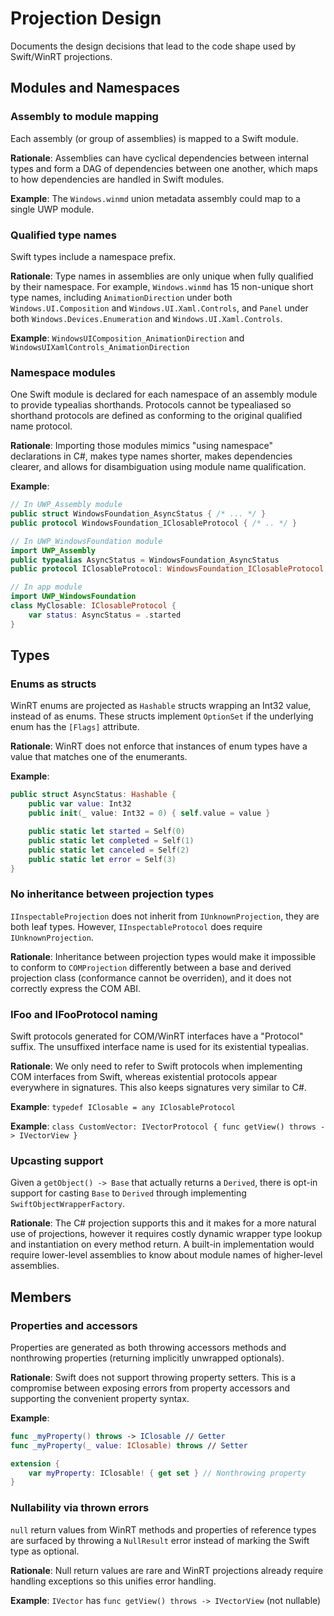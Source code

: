 # Projection Design

Documents the design decisions that lead to the code shape used by Swift/WinRT projections.

## Modules and Namespaces
### Assembly to module mapping
Each assembly (or group of assemblies) is mapped to a Swift module.

**Rationale**: Assemblies can have cyclical dependencies between internal types and form a DAG of dependencies between one another, which maps to how dependencies are handled in Swift modules.

**Example**: The `Windows.winmd` union metadata assembly could map to a single UWP module.

### Qualified type names
Swift types include a namespace prefix.

**Rationale**: Type names in assemblies are only unique when fully qualified by their namespace. For example, `Windows.winmd` has 15 non-unique short type names, including `AnimationDirection` under both `Windows.UI.Composition` and `Windows.UI.Xaml.Controls`, and `Panel` under both `Windows.Devices.Enumeration` and `Windows.UI.Xaml.Controls`.

**Example**: `WindowsUIComposition_AnimationDirection` and `WindowsUIXamlControls_AnimationDirection`

### Namespace modules
One Swift module is declared for each namespace of an assembly module to provide typealias shorthands. Protocols cannot be typealiased so shorthand protocols are defined as conforming to the original qualified name protocol.

**Rationale**: Importing those modules mimics "using namespace" declarations in C#, makes type names shorter, makes dependencies clearer, and allows for disambiguation using module name qualification.

**Example**: 
```swift
// In UWP_Assembly module
public struct WindowsFoundation_AsyncStatus { /* ... */ }
public protocol WindowsFoundation_IClosableProtocol { /* .. */ }

// In UWP_WindowsFoundation module
import UWP_Assembly
public typealias AsyncStatus = WindowsFoundation_AsyncStatus
public protocol IClosableProtocol: WindowsFoundation_IClosableProtocol {}

// In app module
import UWP_WindowsFoundation
class MyClosable: IClosableProtocol {
    var status: AsyncStatus = .started
}
```

## Types
### Enums as structs
WinRT enums are projected as `Hashable` structs wrapping an Int32 value, instead of as enums. These structs implement `OptionSet` if the underlying enum has the `[Flags]` attribute.

**Rationale**: WinRT does not enforce that instances of enum types have a value that matches one of the enumerants.

**Example**:
```swift
public struct AsyncStatus: Hashable {
    public var value: Int32
    public init(_ value: Int32 = 0) { self.value = value }

    public static let started = Self(0)
    public static let completed = Self(1)
    public static let canceled = Self(2)
    public static let error = Self(3)
}
```

### No inheritance between projection types
`IInspectableProjection` does not inherit from `IUnknownProjection`, they are both leaf types. However, `IInspectableProtocol` does require `IUnknownProjection`.

**Rationale**: Inheritance between projection types would make it impossible to conform to `COMProjection` differently between a base and derived projection class (conformance cannot be overriden), and it does not correctly express the COM ABI.

### IFoo and IFooProtocol naming
Swift protocols generated for COM/WinRT interfaces have a "Protocol" suffix. The unsuffixed interface name is used for its existential typealias.

**Rationale**: We only need to refer to Swift protocols when implementing COM interfaces from Swift, whereas existential protocols appear everywhere in signatures. This also keeps signatures very similar to C#.

**Example**: `typedef IClosable = any IClosableProtocol`

**Example**: `class CustomVector: IVectorProtocol { func getView() throws -> IVectorView }`

### Upcasting support
Given a `getObject() -> Base` that actually returns a `Derived`, there is opt-in support for casting `Base` to `Derived` through implementing `SwiftObjectWrapperFactory`.

**Rationale**: The C# projection supports this and it makes for a more natural use of projections, however it requires costly dynamic wrapper type lookup and instantiation on every method return. A built-in implementation would require lower-level assemblies to know about module names of higher-level assemblies.

## Members
### Properties and accessors
Properties are generated as both throwing accessors methods and nonthrowing properties (returning implicitly unwrapped optionals).

**Rationale**: Swift does not support throwing property setters. This is a compromise between exposing errors from property accessors and supporting the convenient property syntax.

**Example**:
```swift 
func _myProperty() throws -> IClosable // Getter
func _myProperty(_ value: IClosable) throws // Setter

extension {
    var myProperty: IClosable! { get set } // Nonthrowing property
}
```

### Nullability via thrown errors
`null` return values from WinRT methods and properties of reference types are surfaced by throwing a `NullResult` error instead of marking the Swift type as optional.

**Rationale**: Null return values are rare and WinRT projections already require handling exceptions so this unifies error handling.

**Example**: `IVector` has `func getView() throws -> IVectorView` (not nullable)

